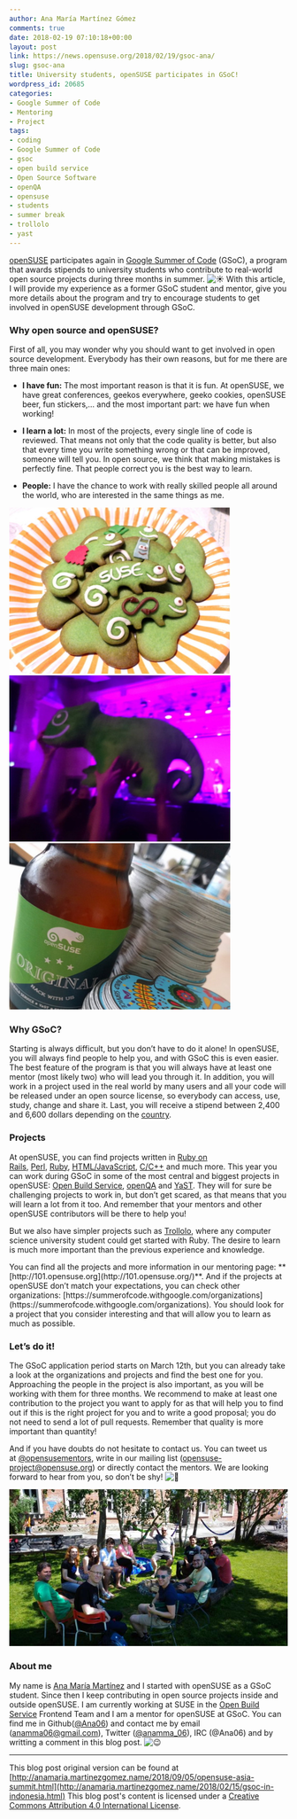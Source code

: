 ```yaml
---
author: Ana María Martínez Gómez
comments: true
date: 2018-02-19 07:10:18+00:00
layout: post
link: https://news.opensuse.org/2018/02/19/gsoc-ana/
slug: gsoc-ana
title: University students, openSUSE participates in GSoC!
wordpress_id: 20685
categories:
- Google Summer of Code
- Mentoring
- Project
tags:
- coding
- Google Summer of Code
- gsoc
- open build service
- Open Source Software
- openQA
- opensuse
- students
- summer break
- trollolo
- yast
---
```


[openSUSE](https://www.opensuse.org/) participates again in [Google Summer of Code](https://summerofcode.withgoogle.com/) (GSoC), a program that awards stipends to university students who contribute to real-world open source projects during three months in summer. ![:sunny:](https://assets-cdn.github.com/images/icons/emoji/unicode/2600.png) With this article, I will provide my experience as a former GSoC student and mentor, give you more details about the program and try to encourage students to get involved in openSUSE development through GSoC.


### Why open source and openSUSE?


First of all, you may wonder why you should want to get involved in open source development. Everybody has their own reasons, but for me there are three main ones:



 	
  * **I have fun:** The most important reason is that it is fun. At openSUSE, we have great conferences, geekos everywhere, geeko cookies, openSUSE beer, fun stickers,… and the most important part: we have fun when working!

 	
  * **I learn a lot:** In most of the projects, every single line of code is reviewed. That means not only that the code quality is better, but also that every time you write something wrong or that can be improved, someone will tell you. In open source, we think that making mistakes is perfectly fine. That people correct you is the best way to learn.

 	
  * **People:** I have the chance to work with really skilled people all around the world, who are interested in the same things as me.




![](/wp-content/uploads/2018/02/gsoc-in-indonesia-cookies.jpg)![](/wp-content/uploads/2018/02/gsoc-in-indonesia-geeko.jpg)![](/wp-content/uploads/2018/02/gsoc-beer.jpg)




### 




### Why GSoC?


Starting is always difficult, but you don’t have to do it alone! In openSUSE, you will always find people to help you, and with GSoC this is even easier. The best feature of the program is that you will always have at least one mentor (most likely two) who will lead you through it. In addition, you will work in a project used in the real world by many users and all your code will be released under an open source license, so everybody can access, use, study, change and share it. Last, you will receive a stipend between 2,400 and 6,600 dollars depending on the [country](https://developers.google.com/open-source/gsoc/help/student-stipends).


### Projects


At openSUSE, you can find projects written in [Ruby on Rails](http://rubyonrails.org/), [Perl](https://www.perl.org/), [Ruby](https://www.ruby-lang.org/en), [HTML/JavaScript](https://www.w3schools.com/html/html_scripts.asp), [C/C++](https://en.wikipedia.org/wiki/C%2B%2B) and much more. This year you can work during GSoC in some of the most central and biggest projects in openSUSE: [Open Build Service](https://github.com/openSUSE/open-build-service), [openQA](https://github.com/os-autoinst/openQA) and [YaST](https://github.com/yast). They will for sure be challenging projects to work in, but don’t get scared, as that means that you will learn a lot from it too. And remember that your mentors and other openSUSE contributors will be there to help you!

But we also have simpler projects such as [Trollolo](https://github.com/openSUSE/trollolo), where any computer science university student could get started with Ruby. The desire to learn is much more important than the previous experience and knowledge.

<!-- more -->You can find all the projects and more information in our mentoring page: **[http://101.opensuse.org](http://101.opensuse.org/)**. And if the projects at openSUSE don’t match your expectations, you can check other organizations: [https://summerofcode.withgoogle.com/organizations](https://summerofcode.withgoogle.com/organizations). You should look for a project that you consider interesting and that will allow you to learn as much as possible.


### Let’s do it!


The GSoC application period starts on March 12th, but you can already take a look at the organizations and projects and find the best one for you. Approaching the people in the project is also important, as you will be working with them for three months. We recommend to make at least one contribution to the project you want to apply for as that will help you to find out if this is the right project for you and to write a good proposal; you do not need to send a lot of pull requests. Remember that quality is more important than quantity!

And if you have doubts do not hesitate to contact us. You can tweet us at [@opensusementors](https://twitter.com/@opensusementors), write in our mailing list ([opensuse-project@opensuse.org](mailto:opensuse-project@opensuse.org)) or directly contact the mentors. We are looking forward to hear from you, so don’t be shy! ![:green_heart:](https://assets-cdn.github.com/images/icons/emoji/unicode/1f49a.png)

![](/wp-content/uploads/2018/02/gsoc-in-indonesia-meetup.jpg)


### 




### About me


My name is [Ana María Martínez](http://anamaria.martinezgomez.name) and I started with openSUSE as a GSoC student. Since then I keep contributing in open source projects inside and outside openSUSE. I am currently working at SUSE in the [Open Build Service](http://openbuildservice.org/) Frontend Team and I am a mentor for openSUSE at GSoC. You can find me in Github([@Ana06](https://github.com/Ana06)) and contact me by email (anamma06@gmail.com), Twitter ([@anamma_06](https://twitter.com/anamma_06)), IRC (@Ana06) and by writting a comment in this blog post. ![:wink:](https://assets-cdn.github.com/images/icons/emoji/unicode/1f609.png)



* * *



This blog post original version can be found at [http://anamaria.martinezgomez.name/2018/09/05/opensuse-asia-summit.html](http://anamaria.martinezgomez.name/2018/02/15/gsoc-in-indonesia.html) This blog post's content is licensed under a [Creative Commons Attribution 4.0 International License](http://creativecommons.org/licenses/by/4.0/). 
